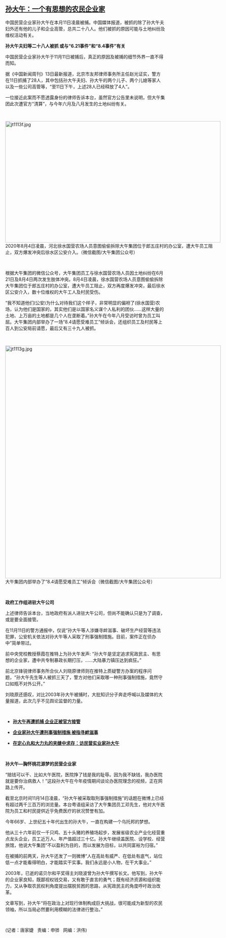 <!--1605298395000-->
[孙大午：一个有思想的农民企业家](https://www.rfa.org/mandarin/yataibaodao/renquanfazhi/jt-11132020100106.html)
------

<p class="gmail-msonospacing">中国民营企业家孙大午在本月11日凌晨被捕。中国媒体报道，被抓的除了孙大午夫妇外还有他的儿子和企业高管，总共二十八人。他们被抓的原因可能与土地纠纷及维权活动有关。</p><p class="gmail-msonospacing"><b>孙大午夫妇等</b><b>二十八</b><b>人被抓 </b><b> </b><b>或与“</b><b>6.21</b><b>事件”和“</b><b>8.4</b><b>事件”有关</b></p><p class="gmail-msonospacing">中国民营企业家孙大午于11月11日被捕后，真正的原因及被捕的细节外界一直不得而知。</p><p class="gmail-msonospacing">据《中国新闻周刊》13日最新报道，北京市友邦律师事务所主任赵光证实，警方在11日抓捕了28人，其中包括孙大午夫妇、孙大午的两个儿子、两个儿媳等家人以及一些公司高管等，“至11日下午，上述28人已经释放了4人”。</p><p class="gmail-msonospacing">一位接近此案而不愿透露身份的律师告诉本台，虽然官方公告里未说明，但大午集团此次遭官方“清算”，与今年六月及八月发生的土地纠纷有关。</p><p class="gmail-msonospacing"> </p><p class="gmail-msonospacing"><div class="image-inline captioned" style="width:679px;"><div style="width:679px;"><img alt="jt1113f.jpg" height="382" src="https://www.rfa.org/mandarin/yataibaodao/renquanfazhi/jt-11132020100106.html/jt1113f.jpg/image" title="jt1113f.jpg" width="679"/></div><div class="image-caption"><span style="width:679px;">2020年8月4日凌晨，河北徐水国营农场人员意图偷偷拆除大午集团位于郎五庄村的办公室，遭大午员工阻止，双方爆发冲突后徐水区公安介入。（微信截图/大午集团公众号）</span><span class="copyright"> </span></div></div></p><p class="gmail-msonospacing"> </p><p class="gmail-msonospacing">根据大午集团的微信公众号，大午集团员工与徐水国营农场人员因土地纠纷在6月21日及8月4日两次发生肢体冲突。8月4日凌晨，徐水国营农场人员意图偷偷拆除大午集团位于郎五庄村的办公室，遭大午员工阻止，双方再度爆发冲突，最后徐水区公安介入，数十位维权的大午工人及村民受伤。</p><p class="gmail-msonospacing">“我不知道他们(公安)为什么对待我们这个样子，非常明显的偏袒了(徐水国营)农场，认为他们是国家的，其实他们是以国家名义谋个人私利的团伙……这样大量的土地、上万亩的土地都是几个人在垄断着。”孙大午在今年八月受访时曾为员工叫屈。大午集团内部举办了一场“8.4请愿受难员工”倾诉会，还组织员工及村民等上百人到公安局前请愿，最后又有三十九人被抓。</p><p class="gmail-msonospacing"> </p><p class="gmail-msonospacing"><div class="image-inline captioned" style="width:680px;"><div style="width:680px;"><img alt="jt1113g.jpg" height="732" src="https://www.rfa.org/mandarin/yataibaodao/renquanfazhi/jt-11132020100106.html/jt1113g.jpg/image" title="jt1113g.jpg" width="680"/></div><div class="image-caption"><span style="width:680px;">大午集团内部举办了“8.4请愿受难员工”倾诉会（微信截图/大午集团公众号）</span><span class="copyright"> </span></div></div></p><p class="gmail-msonospacing"> </p><p class="gmail-msonospacing"><b>政府工作组进驻大午公司</b></p><p class="gmail-msonospacing">上述律师告诉本台，当地政府有派人进驻大午公司，但尚不能确认只是为了调查，或是要全面接管。</p><p class="gmail-msonospacing">在11月11日的警方通报中，仅说“孙大午等人涉嫌寻衅滋事、破坏生产经营等违法犯罪，公安机关依法对孙大午等人采取了刑事强制措施。目前，案件正在侦办中”简单带过。</p><p class="gmail-msonospacing">前中央党校教授蔡霞在推特上为孙大午发声: “孙大午是坚定追求宪政民主、有思想的企业家，遭中共专制暴政长期打压，……大陆暴力镇压达到疯狂。”</p><p class="gmail-msonospacing">前北京锋锐律师事务所合伙人刘晓原律师则在推特上质疑警方办案的程序问题，“孙大午先生等人被抓三天了，警方对他们采取哪一种刑事强制措施，竟然守口如瓶不对外公开。”</p><p class="gmail-msonospacing">刘晓原还感叹，对比2003年孙大午被捕时，大批知识分子奔走呼喊以及媒体的大量报道，此次几乎不见舆论监督的力量。</p><p class="gmail-msonospacing"> </p><ul><li><b><a class="external-link" href="http://www.rfa.org/mandarin/yataibaodao/renquanfazhi/hj-11112020114238.html">孙大午再遭抓捕 企业正被官方接管</a></b></li></ul><ul><li><b><a class="external-link" href="http://www.rfa.org/mandarin/Xinwen/1-11112020095647.html">企业家孙大午遭刑事强制措施 被指寻衅滋事</a></b></li></ul><ul><li><b><a class="external-link" href="http://www.rfa.org/mandarin/zhuanlan/butongdeshengyin/jkdv-11092018154523.html">在定心丸和大力丸的夹缝中求存：访民营实业家孙大午</a></b></li></ul><p class="gmail-msonospacing"> </p><p class="gmail-msonospacing"><b>孙大午—胸怀桃花源梦的民营企业家</b></p><p class="gmail-msonospacing">“赔钱可以干、比如大午医院，医院挣了钱是我的耻辱。因为我不缺钱，我办医院就是要你治病救人！”这段孙大午在今年疫情期间谈论办医院理念的视频，正在网路上传开。</p><p class="gmail-msonospacing">截至北京时间11月14日凌晨，“孙大午被采取取刑事强制措施”的话题在微博上已经有超过两千三百万的浏览量。本台粤语组采访了大午集团员工邓先生，他对大午医院为员工和村民提供近乎免费医疗的状况赞誉有加。</p><p class="gmail-msonospacing">今年66岁、上世纪五十年代出生的孙大午，一直在构建一个乌托邦的梦想。</p><p class="gmail-msonospacing">他从三十六年前仅一千只鸡、五十头猪的养殖场起步，发展省级农业产业化经营重点龙头企业，员工近万人、年产值超过三十亿。孙大午继续盖医院、设学校、经营旅馆，他说大午集团“不以盈利为目的，而以发展为目标，以共同富裕为归宿。”</p><p class="gmail-msonospacing">在被捕的前两天，孙大午还发了一则微博“人在高处有威严、在低处有底气，站位低一点才能看得明白，才能踏实干实事。我们永远是小人物，在干大事业。”</p><p class="gmail-msonospacing">2003年，已逝的诺贝尔和平奖得主刘晓波曾为孙大午撰写长文。他写到，孙大午的企业家良知，既鄙视权钱交易，又有敢于直言的勇气；既有经济资源和组织能力，又从争取农民权利角度提出摆脱贫困的思路，从宪政民主的角度呼吁政治改革。</p><p class="gmail-msonospacing">文章写到，孙大午“将在政治上对现行体制构成巨大挑战，很可能成为新型的农民领袖，所以当局必然要利用模糊的法律进行整治。”</p><p class="gmail-msonospacing"> </p><p class="gmail-msonospacing">(记者：唐家婕   责编：申铧   网编：洪伟)</p>

